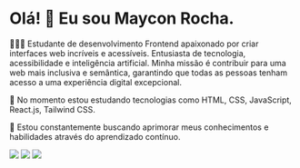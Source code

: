 # Olá! 👋 Eu sou Maycon Rocha.

👨🏾‍💻 Estudante de desenvolvimento Frontend apaixonado por criar interfaces web incríveis e acessíveis. Entusiasta de tecnologia, acessibilidade e inteligência artificial. Minha missão é contribuir para uma web mais inclusiva e semântica, garantindo que todas as pessoas tenham acesso a uma experiência digital excepcional.

💼 No momento estou estudando tecnologias como HTML, CSS, JavaScript, React.js, Tailwind CSS.

🚀 Estou constantemente buscando aprimorar meus conhecimentos e habilidades através do aprendizado contínuo.

  <a href = "mailto:mgr8272@gmail.com"><img src="https://img.shields.io/badge/-Gmail-%23333?style=for-the-badge&logo=gmail&logoColor=white" target="_blank"></a>
  <a href="https://www.linkedin.com/in/maycon-rocha-7b8759164/" target="_blank"><img src="https://img.shields.io/badge/-LinkedIn-%230077B5?style=for-the-badge&logo=linkedin&logoColor=white" target="_blank"></a> 
  <a href="https://instagram.com/maycongr" target="_blank"><img src="https://img.shields.io/badge/-Instagram-%23E4405F?style=for-the-badge&logo=instagram&logoColor=white" target="_blank"></a>
<!--  <a href="https://twitter.com/MayconGRocha1" target="_blank"><img src="https://img.shields.io/badge/X-000000?style=for-the-badge&logo=x&logoColor=white"></a> -->
 <!-- <a href="#"> <img src="https://img.shields.io/badge/WhatsApp-25D366?style=for-the-badge&logo=whatsapp&logoColor=white"></a> -->

